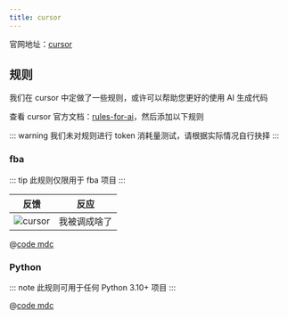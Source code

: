 ```yaml
---
title: cursor
---
```


官网地址：[cursor](https://www.cursor.com/)

## 规则

我们在 cursor 中定做了一些规则，或许可以帮助您更好的使用 AI 生成代码

查看 cursor 官方文档：[rules-for-ai](https://docs.cursor.com/context/rules-for-ai)，然后添加以下规则

::: warning
我们未对规则进行 token 消耗量测试，请根据实际情况自行抉择
:::

### fba

::: tip
此规则仅限用于 fba 项目
:::

| 反馈 | 反应 |
| :--: | :--: |
![cursor](/images/cursor.png) | 我被调成啥了 <Icon name="openmoji:new-moon-face" size="2em" />

@[code mdc](../../code/fastapi.mdc)

### Python

::: note
此规则可用于任何 Python 3.10+ 项目
:::

@[code mdc](../../code/python.mdc)

